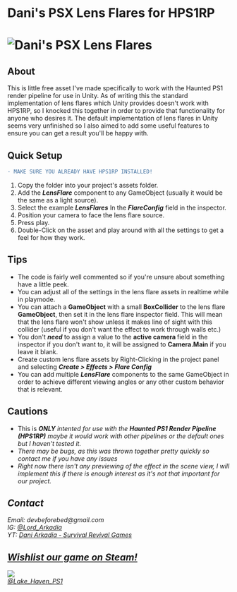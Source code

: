<p><h1> Dani's PSX Lens Flares for HPS1RP <h1>
 
<img src="https://i.ibb.co/9TgYW40/Lens-Flare.jpg" alt="Dani's PSX Lens Flares">
<h2>About</h2>
This is little free asset I've made specifically to work with the Haunted PS1 render pipeline for use in Unity. As of writing this the standard implementation of lens flares which Unity provides doesn't work with HPS1RP, so I knocked this together in order to provide that functionality for anyone who desires it.  The default implementation of lens flares in Unity seems very unfinished so I also aimed to add some useful features to ensure you can get a result you'll be happy with. </p>

<h2><b> Quick Setup </b></h2>

```diff
- MAKE SURE YOU ALREADY HAVE HPS1RP INSTALLED!
```
<ol> <li> Copy the folder into your project's assets folder. </li> 
<li> Add the <b><i>LensFlare</i></b> component to any GameObject (usually it would be the same as a light source).
<li> Select the example <b><i>LensFlares</i></b> In the <b><i>FlareConfig</i></b> field in the inspector.
<li> Position your camera to face the lens flare source.</li>
<li> Press play. </li>
<li> Double-Click on the asset and play around with all the settings to get a feel for how they work.</li></ol>

<h2>Tips</h2>
<ul> <li> The code is fairly well commented so if you're unsure about something have a little peek. </li>
<li> You can adjust all of the settings in the lens flare assets in realtime while in playmode. </li>
 <li> You can attach a <b>GameObject</b> with a small <b>BoxCollider</b> to the lens flare <b>GameObject</b>, then set it in the lens flare inspector field. This will mean that the lens flare won't show unless it makes line of sight with this collider (useful if you don't want the effect to work through walls etc.)  </li>
<li> You don't <b><i>need</b></i> to assign a value to the <b> active camera </b> field in the inspector if you don't want to, it will be assigned to <b>Camera.Main</b> if you leave it blank. </li>
<li> Create custom lens flare assets by Right-Clicking in the project panel and selecting <b><i>Create > Effects > Flare Config</b></i></li>
<li> You can add multiple <b><i>LensFlare</i></b> components to the same GameObject in order to
 achieve different viewing angles or any other custom behavior that is relevant.</ul>

<h2>Cautions</h2>
<ul><li> This is <b><i>ONLY<i/></b> intented for use with the <b><i>Haunted PS1 Render Pipeline (HPS1RP)</b></i> maybe it would work with other pipelines or the default ones but I haven't tested it.</li>
<li> There may be bugs, as this was thrown together pretty quickly so contact me if you have any issues </li>
<li> Right now there isn't any previewing of the effect in the scene view, I will implement this if there is enough interest as it's not that important for our project. </li></ul>

<h2>Contact</h2>
<p>Email: devbeforebed@gmail.com<br>
IG: <a href="https://www.instagram.com/lord_arkadia/">@Lord_Arkadia</a> <br>
YT: <a href="https://www.youtube.com/daniarkadia">Dani Arkadia - Survival Revival Games</a>
 
 <h2><a href=https://store.steampowered.com/app/1696960/Lake_Haven__Chrysalis/?l=czech&curator_clanid=4777282&utm_source=SteamDB">Wishlist our game on Steam!</a></h2>
<a href= "https://store.steampowered.com/app/1696960/Lake_Haven__Chrysalis/?l=czech&curator_clanid=4777282&utm_source=SteamDB"><img src=https://cdn.akamai.steamstatic.com/steam/apps/1696960/header.jpg?t=1636488372> <br>
<a href="https://www.instagram.com/lake_haven_ps1/">@Lake_Haven_PS1</a>
